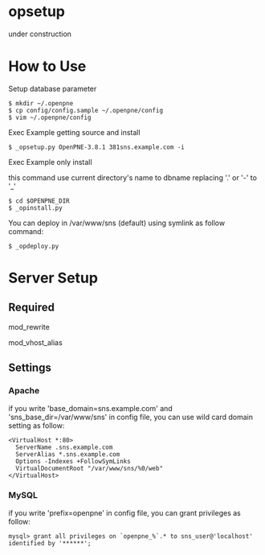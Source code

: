 opsetup
=======

under construction

# How to Use

Setup database parameter

    $ mkdir ~/.openpne
    $ cp config/config.sample ~/.openpne/config
    $ vim ~/.openpne/config

Exec Example getting source and install

    $ _opsetup.py OpenPNE-3.8.1 381sns.example.com -i


Exec Example only install

this command use current directory's name to dbname replacing '.' or '-' to '\_'

    $ cd $OPENPNE_DIR
    $ _opinstall.py


You can deploy in /var/www/sns (default) using symlink as follow command:

    $ _opdeploy.py

# Server Setup

## Required

mod\_rewrite

mod\_vhost\_alias

## Settings

### Apache

if you write 'base\_domain=sns.example.com' and 'sns\_base\_dir=/var/www/sns' in config file,
you can use wild card domain setting as follow:

    <VirtualHost *:80>
      ServerName .sns.example.com
      ServerAlias *.sns.example.com
      Options -Indexes +FollowSymLinks
      VirtualDocumentRoot "/var/www/sns/%0/web"
    </VirtualHost>

### MySQL

if you write 'prefix=openpne' in config file, you can grant privileges as follow:

    mysql> grant all privileges on `openpne_%`.* to sns_user@'localhost' identified by '******';
